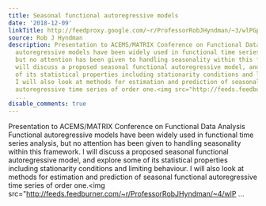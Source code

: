 ```yaml
---
title: Seasonal functional autoregressive models
date: '2018-12-09'
linkTitle: http://feedproxy.google.com/~r/ProfessorRobJHyndman/~3/wlPGpiD2nKE/
source: Rob J Hyndman
description: Presentation to ACEMS/MATRIX Conference on Functional Data Analysis Functional
  autoregressive models have been widely used in functional time series analysis,
  but no attention has been given to handling seasonality within this framework. I
  will discuss a proposed seasonal functional autoregressive model, and explore some
  of its statistical properties including stationarity conditions and limiting behaviour.
  I will also look at methods for estimation and prediction of seasonal functional
  autoregressive time series of order one.<img src="http://feeds.feedburner.com/~r/ProfessorRobJHyndman/~4/wlP
  ...
disable_comments: true
---
```

Presentation to ACEMS/MATRIX Conference on Functional Data Analysis Functional autoregressive models have been widely used in functional time series analysis, but no attention has been given to handling seasonality within this framework. I will discuss a proposed seasonal functional autoregressive model, and explore some of its statistical properties including stationarity conditions and limiting behaviour. I will also look at methods for estimation and prediction of seasonal functional autoregressive time series of order one.<img src="http://feeds.feedburner.com/~r/ProfessorRobJHyndman/~4/wlP ...